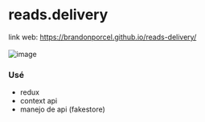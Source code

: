 # reads.delivery

link web: https://brandonporcel.github.io/reads-delivery/
<br/>
<br/>
![image](https://user-images.githubusercontent.com/66080281/151451055-b179b9eb-5234-4db5-99bb-88ec3d9eb317.png)
### Usé
- redux
- context api
- manejo de api (fakestore)
